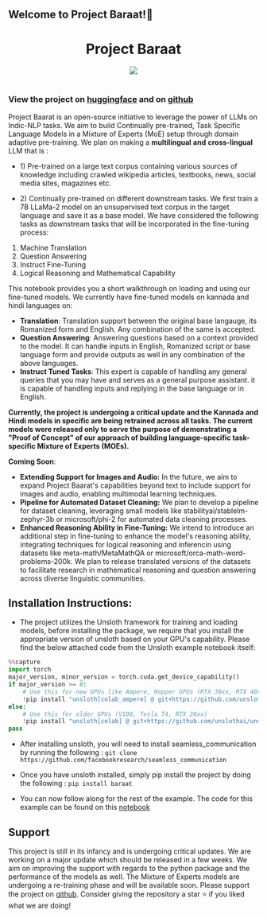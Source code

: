 ## Welcome to Project Baraat!🎉
<div align="center">
   
   # Project Baraat
   
   <img src="https://github.com/asphytheghoul/Baarat/assets/91832216/f3438f2e-0c52-46b8-ae03-60764387d1f6">

</div>
<br/>

### View the project on [huggingface](https://huggingface.co/projectbaraat) and on [github](https://www.github.com/asphytheghoul/Baarat)

Project Baarat is an open-source initiative to leverage the power of
LLMs on Indic-NLP tasks. We aim to build Continually pre-trained, Task
Specific Language Models in a Mixture of Experts (MoE) setup through
domain adaptive pre-training. We plan on making a **multilingual**
**and**  **cross-lingual** LLM that is :

  
- 1\) Pre-trained on a large text corpus containing various sources of
knowledge including crawled wikipedia articles, textbooks, news,
social media sites, magazines etc.

- 2\) Continually pre-trained on different downstream tasks. We first
train a 7B LLaMa-2 model on an unsupervised text corpus in the target
language and save it as a base model. We have considered the following
tasks as downstream tasks that will be incorporated in the fine-tuning
process:

1. Machine Translation 
2. Question Answering 
3. Instruct Fine-Tuning
4. Logical Reasoning and Mathematical Capability


This notebook provides you a short walkthrough on loading and using our fine-tuned models. We currently have fine-tuned models on kannada and hindi languages on: 
- **Translation**: Translation support between the original base langauge, its Romanized form and English. Any combination of the same is accepted.
- **Question Answering**: Answering questions based on a context provided to the model. It can handle inputs in English, Romanized script or base language form and provide outputs as well in any combination of the above languages.
- **Instruct Tuned Tasks**: This expert is capable of handling any general queries that you may have and serves as a general purpose assistant. it is capable of handling inputs and replying in the base language or in English.

**Currently, the project is undergoing a critical update and the Kannada and Hindi models in specific are being retrained across all tasks. The current models were released only to serve the purpose of demonstrating a "Proof of Concept" of our approach of building language-specific task-specific Mixture of Experts (MOEs).**

**Coming Soon**:
- **Extending Support for Images and Audio:** In the future, we aim to expand Project Baarat's capabilities beyond text to include support for images and audio, enabling multimodal learning techniques.
- **Pipeline for Automated Dataset Cleaning:** We plan to develop a pipeline for dataset cleaning, leveraging small models like stabilityai/stablelm-zephyr-3b or microsoft/phi-2 for automated data cleaning processes.
- **Enhanced Reasoning Ability in Fine-Tuning:** We intend to introduce an additional step in fine-tuning to enhance the model's reasoning ability, integrating techniques for logical reasoning and inferencin using datasets like meta-math/MetaMathQA or microsoft/orca-math-word-problems-200k. We plan to release translated versions of the datasets to facilitate research in mathematical reasoning and question answering across diverse linguistic communities.

## Installation Instructions:
- The project utilizes the Unsloth framework for training and loading models,  before installing the package, we require that you install the appropriate version of unsloth based on your GPU's capability. Please find the below attached code from the Unsloth example notebook itself:
```python
%%capture
import torch
major_version, minor_version = torch.cuda.get_device_capability()
if major_version >= 8:
    # Use this for new GPUs like Ampere, Hopper GPUs (RTX 30xx, RTX 40xx, A100, H100, L40)
    !pip install "unsloth[colab_ampere] @ git+https://github.com/unslothai/unsloth.git"
else:
    # Use this for older GPUs (V100, Tesla T4, RTX 20xx)
    !pip install "unsloth[colab] @ git+https://github.com/unslothai/unsloth.git"
pass
```
- After installing unsloth, you will need to install seamless_communication by running the following : ```git clone https://github.com/facebookresearch/seamless_communication```

- Once you have unsloth installed, simply pip install the project by doing the following : ```pip install baraat```
- You can now follow along for the rest of the example. The code for this example can be found on this [notebook](https://colab.research.google.com/drive/13Esn2MUTdB2GzlEOPjWVFLT5IH6XOFca?usp=sharing)

## Support
This project is still in its infancy and is undergoing critical updates. We are working on a major update which should be released in a few weeks. We aim on improving the support with regards to the python package and the performance of the models as well. The Mixture of Experts models are undergoing a re-training phase and will be available soon. Please support the project on [github](https://www.github.com/asphytheghoul/Baarat). Consider giving the repository a star ⭐ if you liked what we are doing!